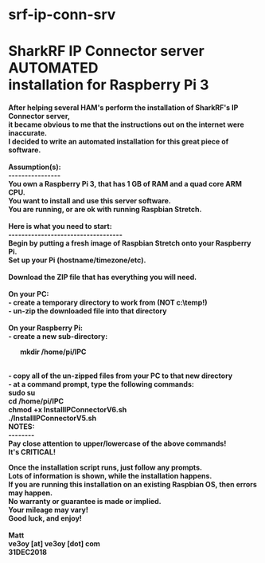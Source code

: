 # srf-ip-conn-srv
<H1>SharkRF IP Connector server AUTOMATED<br>installation for Raspberry Pi 3</H1>

<H4>After helping several HAM's perform the installation of SharkRF's IP Connector server,<br>
it became obvious to me that the instructions out on the internet were inaccurate.
<br>
I decided to write an automated installation for this great piece of software.<br>
<br>
Assumption(s):<br>
----------------<br>
You own a Raspberry Pi 3, that has 1 GB of RAM and a quad core ARM CPU.<br>
You want to install and use this server software.<br>
You are running, or are ok with running Raspbian Stretch.<br>
<br>
Here is what you need to start:<br>
-----------------------------------<br>
Begin by putting a fresh image of Raspbian Stretch onto your Raspberry Pi.<br>
Set up your Pi (hostname/timezone/etc).<br>
<br>
Download the ZIP file that has everything you will need.<br>
<br>
On your PC:<br>
- create a temporary directory to work from (NOT c:\temp!)<br>
- un-zip the downloaded file into that directory<br>
<br>
On your Raspberry Pi:<br>
- create a new sub-directory:<br>
<ol>mkdir /home/pi/IPC</ol><br>
- copy all of the un-zipped files from your PC to that new directory<br>
- at a command prompt, type the following commands:<br>
sudo su<br>
cd /home/pi/IPC<br>
chmod +x InstallIPConnectorV6.sh<br>
./InstallIPConnectorV5.sh</ul>
<br>
NOTES:<br>
--------<br>
Pay close attention to upper/lowercase of the above commands!<br>
It's CRITICAL!<br>

Once the installation script runs, just follow any prompts.<br>
Lots of information is shown, while the installation happens.<br>
If you are running this installation on an existing Raspbian OS, then errors may happen.<br>
No warranty or guarantee is made or implied.<br>
Your mileage may vary!<br>
Good luck, and enjoy!<br>
<br>
Matt<br>
ve3oy [at] ve3oy [dot] com<br>
31DEC2018<br>
</H4>

